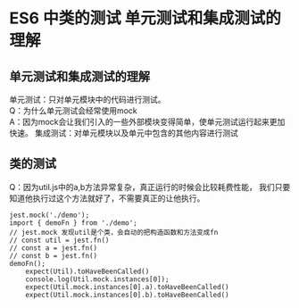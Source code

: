 # ES6 中类的测试 单元测试和集成测试的理解

## 单元测试和集成测试的理解
单元测试：只对单元模块中的代码进行测试。 <br>
Q：为什么单元测试会经常使用mock <br>
A：因为mock会让我们引入的一些外部模块变得简单，使单元测试运行起来更加快速。 
集成测试：对单元模块以及单元中包含的其他内容进行测试


## 类的测试
Q：因为util.js中的a,b方法异常复杂，真正运行的时候会比较耗费性能， 我们只要知道他执行过这个方法就好了，不需要真正的让他执行。

```
jest.mock('./demo');
import { demoFn } from './demo';
// jest.mock 发现util是个类，会自动的把构造函数和方法变成fn
// const util = jest.fn()
// const a = jest.fn()
// const b = jest.fn()
demoFn();
    expect(Util).toHaveBeenCalled()
    console.log(Util.mock.instances[0]);
    expect(Util.mock.instances[0].a).toHaveBeenCalled()
    expect(Util.mock.instances[0].b).toHaveBeenCalled()
```